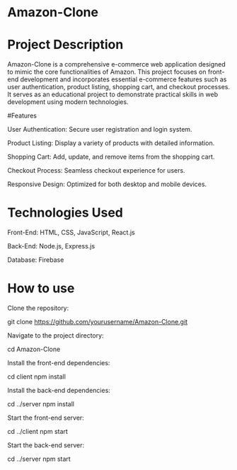 # Amazon-Clone
# Project Description
Amazon-Clone is a comprehensive e-commerce web application designed to mimic the core functionalities of Amazon. This project focuses on front-end development and incorporates essential e-commerce features such as user authentication, product listing, shopping cart, and checkout processes. It serves as an educational project to demonstrate practical skills in web development using modern technologies.

#Features

User Authentication: Secure user registration and login system.

Product Listing: Display a variety of products with detailed information.

Shopping Cart: Add, update, and remove items from the shopping cart.

Checkout Process: Seamless checkout experience for users.

Responsive Design: Optimized for both desktop and mobile devices.

# Technologies Used

Front-End: HTML, CSS, JavaScript, React.js

Back-End: Node.js, Express.js

Database: Firebase

# How to use
Clone the repository:

git clone https://github.com/yourusername/Amazon-Clone.git

Navigate to the project directory:

cd Amazon-Clone

Install the front-end dependencies:

cd client
npm install

Install the back-end dependencies:

cd ../server
npm install

Start the front-end server:

cd ../client
npm start

Start the back-end server:

cd ../server
npm start
